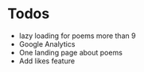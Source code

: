 # Todos

- lazy loading for poems more than 9
- Google Analytics
- One landing page about poems
- Add likes feature
